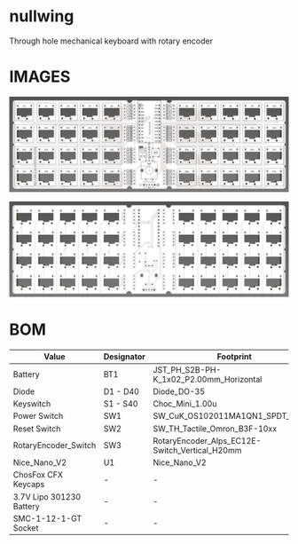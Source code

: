 # nullwing

Through hole mechanical keyboard with rotary encoder

# IMAGES

![front](https://raw.githubusercontent.com/CityRunner/nullwing/main/img/front.png?raw=true)

![back](https://raw.githubusercontent.com/CityRunner/nullwing/main/img/back.png?raw=true)

# BOM
| Value | Designator | Footprint | Quantity |
|---|---|---|---|
| Battery | BT1 | JST_PH_S2B-PH-K_1x02_P2.00mm_Horizontal | 1 |
| Diode | D1 - D40 | Diode_DO-35 | 40 |
| Keyswitch | S1 - S40 | Choc_Mini_1.00u | 40 |
| Power Switch | SW1 | SW_CuK_OS102011MA1QN1_SPDT_Angled | 1 |
| Reset Switch | SW2 | SW_TH_Tactile_Omron_B3F-10xx | 1 |
| RotaryEncoder_Switch | SW3 | RotaryEncoder_Alps_EC12E-Switch_Vertical_H20mm | 1 |
| Nice_Nano_V2 | U1 | Nice_Nano_V2 | 1 |
| ChosFox CFX Keycaps | - | - | 40 |
| 3.7V Lipo 301230 Battery | - | - | 1 |
| SMC-1-12-1-GT‎ Socket | - | - | 2 |
